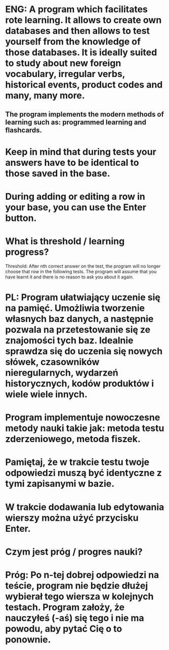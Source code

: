 # ENG: A program which facilitates rote learning. It allows to create own databases and then allows to test yourself from the knowledge of those databases. It is ideally suited to study about new foreign vocabulary, irregular verbs, historical events, product codes and many, many more.
## The program implements the modern methods of learning such as: programmed learning and flashcards.
# Keep in mind that during tests your answers have to be identical to those saved in the base.
# During adding or editing a row in your base, you can use the Enter button.
# What is threshold / learning progress?
Threshold: After nth correct answer on the test, the program will no longer choose that row in the following tests. The program will assume that you have learnt it and there is no reason to ask you about it again.

# PL: Program ułatwiający uczenie się na pamięć. Umożliwia tworzenie własnych baz danych, a następnie pozwala na przetestowanie się ze znajomości tych baz. Idealnie sprawdza się do uczenia się nowych słówek, czasowników nieregularnych, wydarzeń historycznych, kodów produktów i wiele wiele innych.
# Program implementuje nowoczesne metody nauki takie jak: metoda testu zderzeniowego, metoda fiszek.
# Pamiętaj, że w trakcie testu twoje odpowiedzi muszą być identyczne z tymi zapisanymi w bazie.
# W trakcie dodawania lub edytowania wierszy można użyć przycisku Enter.
# Czym jest próg / progres nauki?
# Próg: Po n-tej dobrej odpowiedzi na teście, program nie będzie dłużej wybierał tego wiersza w kolejnych testach. Program założy, że nauczyłeś (-aś) się tego i nie ma powodu, aby pytać Cię o to ponownie.
